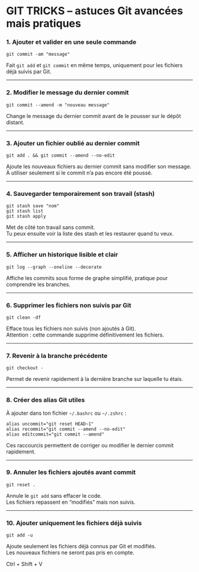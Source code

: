 # GIT TRICKS – astuces Git avancées mais pratiques

### 1. Ajouter et valider en une seule commande
```
git commit -am "message"
```
Fait `git add` et `git commit` en même temps, uniquement pour les fichiers déjà suivis par Git.

---

### 2. Modifier le message du dernier commit
```
git commit --amend -m "nouveau message"
```
Change le message du dernier commit avant de le pousser sur le dépôt distant.

---

### 3. Ajouter un fichier oublié au dernier commit
```
git add . && git commit --amend --no-edit
```
Ajoute les nouveaux fichiers au dernier commit sans modifier son message.  
À utiliser seulement si le commit n’a pas encore été poussé.

---

### 4. Sauvegarder temporairement son travail (stash)
```
git stash save "nom"
git stash list
git stash apply
```
Met de côté ton travail sans commit.  
Tu peux ensuite voir la liste des stash et les restaurer quand tu veux.

---

### 5. Afficher un historique lisible et clair
```
git log --graph --oneline --decorate
```
Affiche les commits sous forme de graphe simplifié, pratique pour comprendre les branches.

---

### 6. Supprimer les fichiers non suivis par Git
```
git clean -df
```
Efface tous les fichiers non suivis (non ajoutés à Git).  
Attention : cette commande supprime définitivement les fichiers.

---

### 7. Revenir à la branche précédente
```
git checkout -
```
Permet de revenir rapidement à la dernière branche sur laquelle tu étais.

---

### 8. Créer des alias Git utiles
À ajouter dans ton fichier `~/.bashrc` ou `~/.zshrc` :

```
alias uncommit="git reset HEAD~1"
alias recommit="git commit --amend --no-edit"
alias editcommit="git commit --amend"
```
Ces raccourcis permettent de corriger ou modifier le dernier commit rapidement.

---

### 9. Annuler les fichiers ajoutés avant commit
```
git reset .
```
Annule le `git add` sans effacer le code.  
Les fichiers repassent en “modifiés” mais non suivis.

---

### 10. Ajouter uniquement les fichiers déjà suivis
```
git add -u
```
Ajoute seulement les fichiers déjà connus par Git et modifiés.  
Les nouveaux fichiers ne seront pas pris en compte.


Ctrl + Shift + V